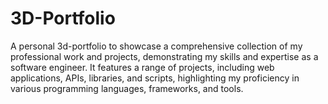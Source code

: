 # 3D-Portfolio
A personal 3d-portfolio to showcase a comprehensive collection of my professional work and projects, demonstrating my skills and expertise as a software engineer. It features a range of projects, including web applications, APIs, libraries, and scripts, highlighting my proficiency in various programming languages, frameworks, and tools.

